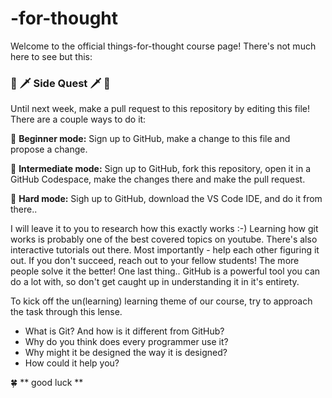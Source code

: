 # -for-thought

Welcome to the official things-for-thought course page!
There's not much here to see but this:

### 🔮 🗡️ Side Quest 🗡️ 🔮 ### 
Until next week, make a pull request to this repository by editing this file!
There are a couple ways to do it:

🐇 **Beginner mode:** Sign up to GitHub, make a change to this file and propose a change.

🐗 **Intermediate mode:** Sign up to GitHub, fork this repository, open it in a GitHub Codespace, make the changes there and make the pull request.

🦖 **Hard mode:** Sigh up to GitHub, download the VS Code IDE, and do it from there..

I will leave it to you to research how this exactly works :-) Learning how git works is probably one of the best covered topics on youtube. There's also interactive tutorials out there.
Most importantly - help each other figuring it out. If you don't succeed, reach out to your fellow students!
The more people solve it the better! One last thing.. GitHub is a powerful tool you can do a lot with, so don't get caught up in understanding it in it's entirety.

To kick off the un(learning) learning theme of our course, try to approach the task through this lense.
- What is Git? And how is it different from GitHub?
- Why do you think does every programmer use it?
- Why might it be designed the way it is designed?
- How could it help you?

🍀 ** good luck **
